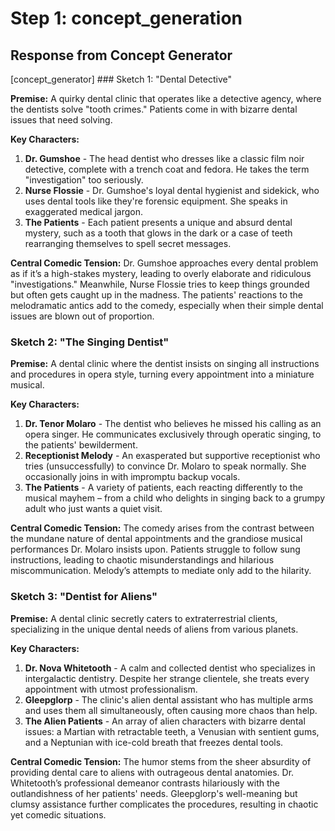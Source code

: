 # Step 1: concept_generation

## Response from Concept Generator

[concept_generator] ### Sketch 1: "Dental Detective"

**Premise:**
A quirky dental clinic that operates like a detective agency, where the dentists solve "tooth crimes." Patients come in with bizarre dental issues that need solving.

**Key Characters:**
1. **Dr. Gumshoe** - The head dentist who dresses like a classic film noir detective, complete with a trench coat and fedora. He takes the term "investigation" too seriously.
2. **Nurse Flossie** - Dr. Gumshoe's loyal dental hygienist and sidekick, who uses dental tools like they're forensic equipment. She speaks in exaggerated medical jargon.
3. **The Patients** - Each patient presents a unique and absurd dental mystery, such as a tooth that glows in the dark or a case of teeth rearranging themselves to spell secret messages.

**Central Comedic Tension:**
Dr. Gumshoe approaches every dental problem as if it’s a high-stakes mystery, leading to overly elaborate and ridiculous "investigations." Meanwhile, Nurse Flossie tries to keep things grounded but often gets caught up in the madness. The patients' reactions to the melodramatic antics add to the comedy, especially when their simple dental issues are blown out of proportion.

### Sketch 2: "The Singing Dentist"

**Premise:**
A dental clinic where the dentist insists on singing all instructions and procedures in opera style, turning every appointment into a miniature musical.

**Key Characters:**
1. **Dr. Tenor Molaro** - The dentist who believes he missed his calling as an opera singer. He communicates exclusively through operatic singing, to the patients' bewilderment.
2. **Receptionist Melody** - An exasperated but supportive receptionist who tries (unsuccessfully) to convince Dr. Molaro to speak normally. She occasionally joins in with impromptu backup vocals.
3. **The Patients** - A variety of patients, each reacting differently to the musical mayhem – from a child who delights in singing back to a grumpy adult who just wants a quiet visit.

**Central Comedic Tension:**
The comedy arises from the contrast between the mundane nature of dental appointments and the grandiose musical performances Dr. Molaro insists upon. Patients struggle to follow sung instructions, leading to chaotic misunderstandings and hilarious miscommunication. Melody’s attempts to mediate only add to the hilarity.

### Sketch 3: "Dentist for Aliens"

**Premise:**
A dental clinic secretly caters to extraterrestrial clients, specializing in the unique dental needs of aliens from various planets.

**Key Characters:**
1. **Dr. Nova Whitetooth** - A calm and collected dentist who specializes in intergalactic dentistry. Despite her strange clientele, she treats every appointment with utmost professionalism.
2. **Gleepglorp** - The clinic's alien dental assistant who has multiple arms and uses them all simultaneously, often causing more chaos than help.
3. **The Alien Patients** - An array of alien characters with bizarre dental issues: a Martian with retractable teeth, a Venusian with sentient gums, and a Neptunian with ice-cold breath that freezes dental tools.

**Central Comedic Tension:**
The humor stems from the sheer absurdity of providing dental care to aliens with outrageous dental anatomies. Dr. Whitetooth’s professional demeanor contrasts hilariously with the outlandishness of her patients' needs. Gleepglorp's well-meaning but clumsy assistance further complicates the procedures, resulting in chaotic yet comedic situations.

